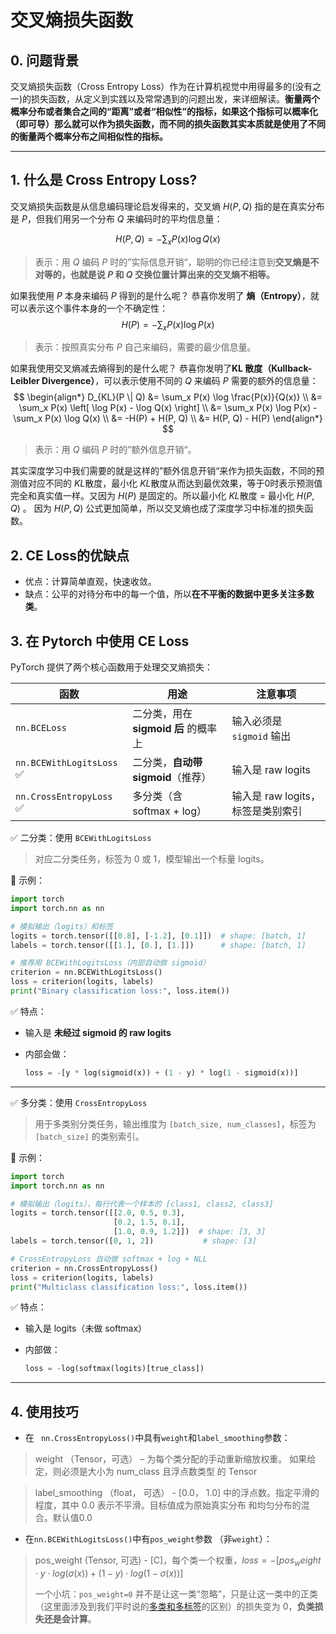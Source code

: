 # 交叉熵损失函数 

## 0. 问题背景

交叉熵损失函数（Cross Entropy Loss）作为在计算机视觉中用得最多的(没有之一)的损失函数，从定义到实践以及常常遇到的问题出发，来详细解读。**衡量两个概率分布或者集合之间的“距离”或者“相似性”的指标，如果这个指标可以概率化（即可导）那么就可以作为损失函数，而不同的损失函数其实本质就是使用了不同的衡量两个概率分布之间相似性的指标。**

------

## 1. 什么是 Cross Entropy Loss?

交叉熵损失函数是从信息编码理论启发得来的，交叉熵 $H(P,Q)$ 指的是在真实分布是 $P$，但我们用另一个分布 $Q$ 来编码时的平均信息量：

$$
H(P, Q) = - \sum_x P(x) \log Q(x)
$$

> 表示：用 $Q$ 编码 $P$ 时的”实际信息开销“，聪明的你已经注意到**交叉熵是不对等的，也就是说 $P$ 和 $Q$ 交换位置计算出来的交叉熵不相等。**

如果我使用 $P$ 本身来编码 $P$ 得到的是什么呢？
恭喜你发明了 **熵（Entropy）**，就可以表示这个事件本身的一个不确定性：
$$
H(P) = - \sum_x P(x) \log P(x)
$$

> 表示：按照真实分布 $P$ 自己来编码，需要的最少信息量。

如果我使用交叉熵减去熵得到的是什么呢？
恭喜你发明了**KL 散度（Kullback-Leibler Divergence）**，可以表示使用不同的 $Q$ 来编码 $P$ 需要的额外的信息量：
$$
\begin{align*} D_{KL}(P \| Q) &= \sum_x P(x) \log \frac{P(x)}{Q(x)} \\ &= \sum_x P(x) \left[ \log P(x) - \log Q(x) \right] \\ &= \sum_x P(x) \log P(x) - \sum_x P(x) \log Q(x) \\ &= -H(P) + H(P, Q) \\ &= H(P, Q) - H(P) \end{align*}
$$

> 表示：用 $Q$ 编码 $P$ 时的”额外信息开销“。

其实深度学习中我们需要的就是这样的”额外信息开销“来作为损失函数，不同的预测值对应不同的 $KL$散度，最小化 $KL$散度从而达到最优效果，等于0时表示预测值完全和真实值一样。又因为 $H(P)$ 是固定的。所以最小化 $KL$散度 = 最小化 $H(P, Q)$ 。
因为 $H(P, Q)$ 公式更加简单，所以交叉熵也成了深度学习中标准的损失函数。

## 2. CE Loss的优缺点

- 优点：计算简单直观，快速收敛。
- 缺点：公平的对待分布中的每一个值，所以**在不平衡的数据中更多关注多数类**。

## 3. 在 Pytorch 中使用 CE Loss

PyTorch 提供了两个核心函数用于处理交叉熵损失：

| 函数                     | 用途                                 | 注意事项                          |
| ------------------------ | ------------------------------------ | --------------------------------- |
| `nn.BCELoss`             | 二分类，用在 **sigmoid 后** 的概率上 | 输入必须是 `sigmoid` 输出         |
| `nn.BCEWithLogitsLoss` ✅ | 二分类，**自动带 sigmoid**（推荐）   | 输入是 raw logits                 |
| `nn.CrossEntropyLoss` ✅  | 多分类（含 softmax + log）           | 输入是 raw logits，标签是类别索引 |

✅ 二分类：使用 `BCEWithLogitsLoss`

> 对应二分类任务，标签为 0 或 1，模型输出一个标量 logits。

🔧 示例：

```python
import torch
import torch.nn as nn

# 模拟输出（logits）和标签
logits = torch.tensor([[0.8], [-1.2], [0.1]])  # shape: [batch, 1]
labels = torch.tensor([[1.], [0.], [1.]])      # shape: [batch, 1]

# 推荐用 BCEWithLogitsLoss（内部自动做 sigmoid）
criterion = nn.BCEWithLogitsLoss()
loss = criterion(logits, labels)
print("Binary classification loss:", loss.item())
```

✅ 特点：

- 输入是 **未经过 sigmoid 的 raw logits**

- 内部会做：

  ```python
  loss = -[y * log(sigmoid(x)) + (1 - y) * log(1 - sigmoid(x))]
  ```

------

✅ 多分类：使用 `CrossEntropyLoss`

> 用于多类别分类任务，输出维度为 `[batch_size, num_classes]`，标签为 `[batch_size]` 的类别索引。

🔧 示例：

```python
import torch
import torch.nn as nn

# 模拟输出（logits），每行代表一个样本的 [class1, class2, class3]
logits = torch.tensor([[2.0, 0.5, 0.3],
                       [0.2, 1.5, 0.1],
                       [1.0, 0.9, 1.2]])  # shape: [3, 3]
labels = torch.tensor([0, 1, 2])           # shape: [3]

# CrossEntropyLoss 自动做 softmax + log + NLL
criterion = nn.CrossEntropyLoss()
loss = criterion(logits, labels)
print("Multiclass classification loss:", loss.item())
```

✅ 特点：

- 输入是 logits（未做 softmax）

- 内部做：

  ```python
  loss = -log(softmax(logits)[true_class])
  ```

------

## 4. 使用技巧

- 在 ` nn.CrossEntropyLoss()`中具有`weight`和`label_smoothing`参数：

> weight （Tensor，可选） – 为每个类分配的手动重新缩放权重。 如果给定，则必须是大小为 num_class 且浮点数类型 的 Tensor

> label_smoothing （float， 可选） - [0.0， 1.0] 中的浮点数。指定平滑的程度，其中 0.0 表示不平滑。目标值成为原始真实分布 和均匀分布的混合。默认值0.0

- 在`nn.BCEWithLogitsLoss()`中有`pos_weight`参数 （非`weight`）：

> pos_weight (Tensor, 可选)  - [C]，每个类一个权重，$loss=−[pos_weight⋅y⋅log(σ(x))+(1−y)⋅log(1−σ(x))]$ 
>
> 一个小坑：`pos_weight=0` 并不是让这一类“忽略”，只是让这一类中的正类（这里面涉及到我们平时说的[多类和多标签](.\multi_class&multi_label.md)的区别）的损失变为 0，**负类损失还是会计算**。


